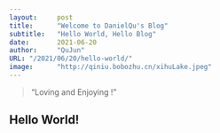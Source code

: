 ```yaml
---
layout:     post 
title:      "Welcome to DanielQu's Blog"
subtitle:   "Hello World, Hello Blog"
date:       2021-06-20
author:     "QuJun"
URL: "/2021/06/20/hello-world/"
image:      "http://qiniu.bobozhu.cn/xihuLake.jpeg"
---
```


> “Loving and Enjoying !”


## Hello World!
